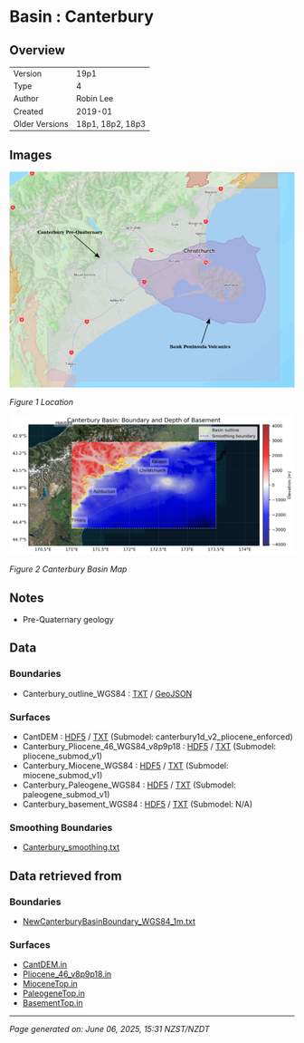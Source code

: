 # Basin : Canterbury

## Overview
|         |                     |
|---------|---------------------|
| Version | 19p1           |
| Type    | 4        |
| Author  | Robin Lee            |
| Created | 2019-01           |
| Older Versions | 18p1, 18p2, 18p3 |


## Images
![](../images/maps/canterbury_region.png)

*Figure 1 Location*

![](../images/regional/Canterbury_basin_map.png)

*Figure 2 Canterbury Basin Map*


## Notes
- Pre-Quaternary geology

## Data
### Boundaries
- Canterbury_outline_WGS84 : [TXT](../../velocity_modelling/data/regional/Canterbury/Canterbury_outline_WGS84.txt) / [GeoJSON](../../velocity_modelling/data/regional/Canterbury/Canterbury_outline_WGS84.geojson)

### Surfaces
- CantDEM : [HDF5](../../velocity_modelling/data/global/surface/CantDEM.h5) / [TXT](../../velocity_modelling/data/global/surface/CantDEM.in) (Submodel: canterbury1d_v2_pliocene_enforced)
- Canterbury_Pliocene_46_WGS84_v8p9p18 : [HDF5](../../velocity_modelling/data/regional/Canterbury/Canterbury_Pliocene_46_WGS84_v8p9p18.h5) / [TXT](../../velocity_modelling/data/regional/Canterbury/Canterbury_Pliocene_46_WGS84_v8p9p18.in) (Submodel: pliocene_submod_v1)
- Canterbury_Miocene_WGS84 : [HDF5](../../velocity_modelling/data/regional/Canterbury/Canterbury_Miocene_WGS84.h5) / [TXT](../../velocity_modelling/data/regional/Canterbury/Canterbury_Miocene_WGS84.in) (Submodel: miocene_submod_v1)
- Canterbury_Paleogene_WGS84 : [HDF5](../../velocity_modelling/data/regional/Canterbury/Canterbury_Paleogene_WGS84.h5) / [TXT](../../velocity_modelling/data/regional/Canterbury/Canterbury_Paleogene_WGS84.in) (Submodel: paleogene_submod_v1)
- Canterbury_basement_WGS84 : [HDF5](../../velocity_modelling/data/regional/Canterbury/Canterbury_basement_WGS84.h5) / [TXT](../../velocity_modelling/data/regional/Canterbury/Canterbury_basement_WGS84.in) (Submodel: N/A)

### Smoothing Boundaries
- [Canterbury_smoothing.txt](../../velocity_modelling/data/regional/Canterbury/Canterbury_smoothing.txt)

## Data retrieved from
### Boundaries
- [NewCanterburyBasinBoundary_WGS84_1m.txt](https://github.com/ucgmsim/Velocity-Model/tree/main/Data/Boundaries/NewCanterburyBasinBoundary_WGS84_1m.txt)

### Surfaces
- [CantDEM.in](https://github.com/ucgmsim/Velocity-Model/tree/main/Data/DEM/CantDEM.in)
- [Pliocene_46_v8p9p18.in](https://github.com/ucgmsim/Velocity-Model/tree/main/Data/Canterbury_Basin/Pre_Quaternary/Pliocene_46_v8p9p18.in)
- [MioceneTop.in](https://github.com/ucgmsim/Velocity-Model/tree/main/Data/Canterbury_Basin/Pre_Quaternary/MioceneTop.in)
- [PaleogeneTop.in](https://github.com/ucgmsim/Velocity-Model/tree/main/Data/Canterbury_Basin/Pre_Quaternary/PaleogeneTop.in)
- [BasementTop.in](https://github.com/ucgmsim/Velocity-Model/tree/main/Data/Canterbury_Basin/Quaternary/BasementTop.in)

---
*Page generated on: June 06, 2025, 15:31 NZST/NZDT*

